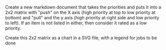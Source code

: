 Create a new markdown document that takes the priorities and puts it into a 2x2 matrix with "push" on the X axis (high priority at top to low priority at bottom) and "pull" and the y axis (high priority at right side and low priority to left). If an item is not listed in either, then consider it rated as a low priority.

Create this 2x2 matrix as a chart in a SVG file, with a legend for jobs to be done